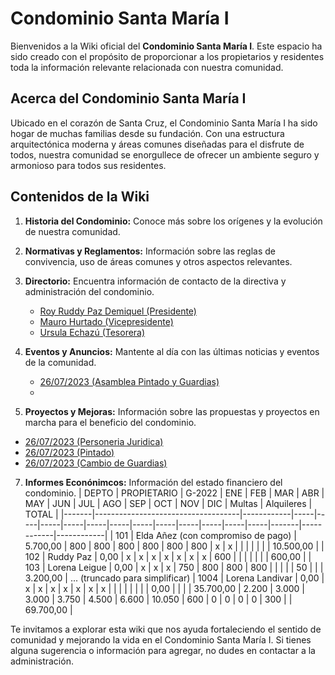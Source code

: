 # Condominio Santa María I



Bienvenidos a la Wiki oficial del **Condominio Santa María I**. Este espacio ha sido creado con el propósito de proporcionar a los propietarios y residentes toda la información relevante relacionada con nuestra comunidad.


## Acerca del Condominio Santa María I

Ubicado en el corazón de Santa Cruz, el Condominio Santa María I ha sido hogar de muchas familias desde su fundación. Con una estructura arquitectónica moderna y áreas comunes diseñadas para el disfrute de todos, nuestra comunidad se enorgullece de ofrecer un ambiente seguro y armonioso para todos sus residentes.


## Contenidos de la Wiki

1. **Historia del Condominio:** Conoce más sobre los orígenes y la evolución de nuestra comunidad.
2. **Normativas y Reglamentos:** Información sobre las reglas de convivencia, uso de áreas comunes y otros aspectos relevantes.
3. **Directorio:** Encuentra información de contacto de la directiva y administración del condominio.
    - [Roy Ruddy Paz Demiquel (Presidente)](https://github.com/Condominio-Santa-Maria/.github/wiki/Presidente)
    - [Mauro Hurtado (Vicepresidente)](https://github.com/Condominio-Santa-Maria/.github/wiki/Vicepresidente)
    - [Ursula Echazú (Tesorera)](https://github.com/Condominio-Santa-Maria/.github/wiki/Tesorero)

5. **Eventos y Anuncios:** Mantente al día con las últimas noticias y eventos de la comunidad.
    - [26/07/2023 (Asamblea Pintado y Guardias)](https://github.com/Condominio-Santa-Maria/.github/wiki/Asamblea26072023)
    - 
7. **Proyectos y Mejoras:** Información sobre las propuestas y proyectos en marcha para el beneficio del condominio.

- [26/07/2023 (Personeria Juridica)](https://github.com/Condominio-Santa-Maria/.github/wiki/PersoneriaJuridica)
- [26/07/2023 (Pintado)](https://github.com/Condominio-Santa-Maria/.github/wiki/Pintado26072023)
- [26/07/2023 (Cambio de Guardias)](https://github.com/Condominio-Santa-Maria/.github/wiki/CambioGuardias26072023)

 7. **Informes Econónimcos:** Información del estado financiero del condominio.
| DEPTO | PROPIETARIO                         | G-2022     | ENE | FEB | MAR | ABR | MAY | JUN | JUL | AGO | SEP | OCT | NOV | DIC | Multas | Alquileres | TOTAL      |
|-------|------------------------------------|------------|-----|-----|-----|-----|-----|-----|-----|-----|-----|-----|-----|-----|-------|------------|------------|
| 101   | Elda Añez (con compromiso de pago) | 5.700,00   | 800 | 800 | 800 | 800 | 800 | 800 | x   | x   |     |     |     |     |       |            | 10.500,00  |
| 102   | Ruddy Paz                           | 0,00       | x   | x   | x   | x   | x   | x   | x   | 600 |     |     |     |     |       |            | 600,00     |
| 103   | Lorena Leigue                      | 0,00       | x   | x   | x   | 750 | 800 | 800 | 800 |     |     |     |     | 50  |       |            | 3.200,00   |
... (truncado para simplificar)
| 1004  | Lorena Landivar                    | 0,00       | x   | x   | x   | x   | x   | x   | x   |     |     |     |     |     |       |            | 0,00       |
|       |                                    | 35.700,00  | 2.200 | 3.000 | 3.000 | 3.750 | 4.500 | 6.600 | 10.050 | 600 | 0 | 0 | 0 | 0 | 300   |            | 69.700,00  |


Te invitamos a explorar esta wiki que nos ayuda fortaleciendo el sentido de comunidad y mejorando la vida en el Condominio Santa María I. Si tienes alguna sugerencia o información para agregar, no dudes en contactar a la administración.

